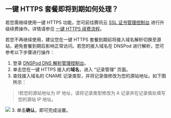 ## 一键 HTTPS 套餐即将到期如何处理？
若您需继续使用一键 HTTPS 功能，您可前往腾讯云 [SSL 证书管理控制台](https://console.cloud.tencent.com/https) 进行升级续费操作。详情请参见 [一键 HTTPS 续费流程](https://cloud.tencent.com/document/product/400/67311)。

若您不再继续使用，建议您在一键 HTTPS 套餐到期前将接入域名解析切换至源站，避免套餐到期后影响正常访问。若您的接入域名在 DNSPod 进行解析，您可参考以下步骤进行操作：

1. 登录 [DNSPod DNS 解析管理控制台](https://console.dnspod.cn/dns/list)。
2. 单击您在一键 HTTPS 接入的**域名**，进入 “记录管理” 页面。
3. 查找接入域名的 CNAME 记录类型，并将记录值修改为您的源站地址。如下图所示：
>!若您的源站地址为 IP 地址，请将记录类型修改为 A 记录并在记录值处填写您的源站 IP 地址。
>
![](https://qcloudimg.tencent-cloud.cn/raw/e5dba6791502ba152b4a95b2e047e181.png)
3. 单击**确认**，即可完成设置。





